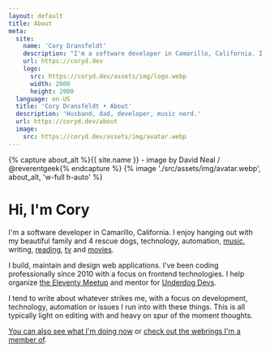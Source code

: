 ```yaml
---
layout: default
title: About
meta:
  site:
    name: 'Cory Dransfeldt'
    description: "I'm a software developer in Camarillo, California. I enjoy hanging out with my beautiful family and 4 rescue dogs, technology, automation, music, writing, reading and tv and movies."
    url: https://coryd.dev
    logo:
      src: https://coryd.dev/assets/img/logo.webp
      width: 2000
      height: 2000
  language: en-US
  title: 'Cory Dransfeldt • About'
  description: 'Husband, dad, developer, music nerd.'
  url: https://coryd.dev/about
  image:
    src: https://coryd.dev/assets/img/avatar.webp
---
```


<div class="flex items-center justify-center w-full not-prose mb-6">
  <div class="border border-teal-700 dark:border-teal-300 bg-white rounded-full overflow-hidden p-4 [&>*]:max-w-xs">
    {% capture about_alt %}{{ site.name }} - image by David Neal / @reverentgeek{% endcapture %}
    {% image './src/assets/img/avatar.webp', about_alt, 'w-full h-auto' %}
  </div>
</div>
<h1 class="text-xxl font-black -leading-tight tracking-normal dark:text-gray-200 md:text-3xl text-center">Hi, I'm Cory</h1>

I'm a software developer in Camarillo, California. I enjoy hanging out with my beautiful family and 4 rescue dogs, technology, automation, [music](https://music.apple.com/profile/cdransf), writing, [reading](https://app.thestorygraph.com/profile/coryd), [tv](https://trakt.tv/users/cdransf) and [movies](https://trakt.tv/users/cdransf).

I build, maintain and design web applications. I've been coding professionally since 2010 with a focus on frontend technologies. I help organize [the Eleventy Meetup](https://11tymeetup.dev) and mentor for [Underdog Devs](https://www.underdogdevs.org).

I tend to write about whatever strikes me, with a focus on development, technology, automation or issues I run into with these things. This is all typically light on editing with and heavy on spur of the moment thoughts.

[You can also see what I'm doing now](/now) or [check out the webrings I'm a member of](/webrings).
